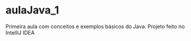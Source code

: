 # aulaJava_1
Primeira aula com conceitos e exemplos básicos do Java. Projeto feito no IntelliJ IDEA
